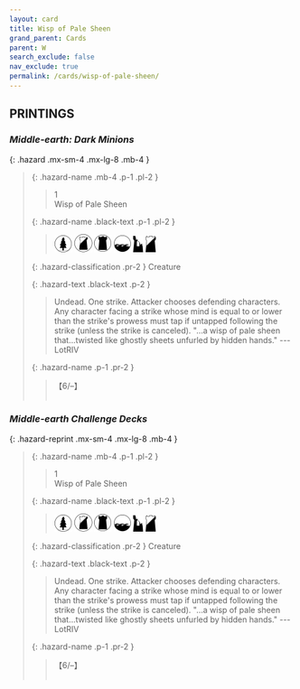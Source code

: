 ```yaml
---
layout: card
title: Wisp of Pale Sheen
grand_parent: Cards
parent: W
search_exclude: false
nav_exclude: true
permalink: /cards/wisp-of-pale-sheen/
---
```


## PRINTINGS


### _Middle-earth: Dark Minions_

{: .hazard .mx-sm-4 .mx-lg-8 .mb-4 }
> {: .hazard-name .mb-4 .p-1 .pl-2 }
> > <div class="hazard-mp">1</div>
> > <div class="card-name">Wisp of Pale Sheen</div>
>
> {: .hazard-name .black-text .p-1 .pl-2 }
> > ![](/assets/images/wilderness.svg) ![](/assets/images/shadow-land.svg) ![](/assets/images/dark-domain.svg) ![](/assets/images/coastalsea.svg) ![](/assets/images/ruinlair.svg) ![](/assets/images/shadow-hold.svg)
>
> {: .hazard-classification .pr-2 }
> Creature
>
> {: .hazard-text .black-text .p-2 }
> > Undead. One strike. Attacker chooses defending characters. Any character facing a strike whose mind is equal to or lower than the strike's prowess must tap if untapped following the strike (unless the strike is canceled).  "...a wisp of pale sheen that...twisted like ghostly sheets unfurled by hidden hands." ---LotRIV 
>
> {: .hazard-name .p-1 .pr-2 }
> > <div class="card-shield">【6/&ndash;】</div>
> > <div class="card-corruption">&nbsp;</div>

### _Middle-earth Challenge Decks_

{: .hazard-reprint .mx-sm-4 .mx-lg-8 .mb-4 }
> {: .hazard-name .mb-4 .p-1 .pl-2 }
> > <div class="hazard-mp">1</div>
> > <div class="card-name">Wisp of Pale Sheen</div>
>
> {: .hazard-name .black-text .p-1 .pl-2 }
> > ![](/assets/images/wilderness.svg) ![](/assets/images/shadow-land.svg) ![](/assets/images/dark-domain.svg) ![](/assets/images/coastalsea.svg) ![](/assets/images/ruinlair.svg) ![](/assets/images/shadow-hold.svg)
>
> {: .hazard-classification .pr-2 }
> Creature
>
> {: .hazard-text .black-text .p-2 }
> > Undead. One strike. Attacker chooses defending characters. Any character facing a strike whose mind is equal to or lower than the strike's prowess must tap if untapped following the strike (unless the strike is canceled).  "...a wisp of pale sheen that...twisted like ghostly sheets unfurled by hidden hands." ---LotRIV 
>
> {: .hazard-name .p-1 .pr-2 }
> > <div class="card-shield">【6/&ndash;】</div>
> > <div class="card-corruption-white">&nbsp;</div>
